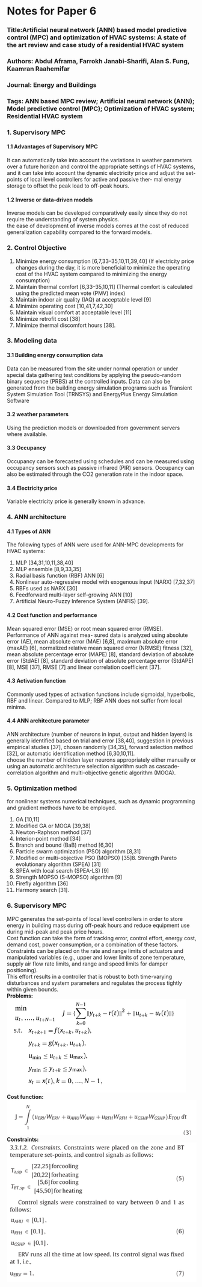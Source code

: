 # Notes for Paper 6
### Title:Artificial neural network (ANN) based model predictive control (MPC) and optimization of HVAC systems: A state of the art review and case study of a residential HVAC system
### Authors: Abdul Aframa, Farrokh Janabi-Sharifi, Alan S. Fung, Kaamran Raahemifar
### Journal: Energy and Buildings
### Tags: ANN based MPC review; Artificial neural network (ANN); Model predictive control (MPC); Optimization of HVAC system; Residential HVAC system

### 1. Supervisory MPC
#### 1.1 Advantages of Supervisory MPC
It can automatically take into account the variations in weather parameters over a future horizon and control the appropriate settings of HVAC systems, and it can take into account the dynamic electricity price and adjust the set-points of local level controllers for active and passive ther- mal energy storage to offset the peak load to off-peak hours.
#### 1.2 Inverse or data-driven models
Inverse models can be developed comparatively easily since they do not require the understanding of system physics.  
the ease of development of inverse models comes at the cost of reduced generalization capability compared to the forward models.

### 2. Control Objective
1. Minimize energy consumption [6,7,33–35,10,11,39,40] (If electricity price changes during the day, it is more beneficial to minimize the operating cost of the HVAC system compared to minimizing the energy consumption)
2. Maintain thermal comfort [6,33–35,10,11] (Thermal comfort is calculated using the predicted mean vote (PMV) index)
3. Maintain indoor air quality (IAQ) at acceptable level [9]
4. Minimize operating cost [10,41,7,42,30]
5. Maintain visual comfort at acceptable level [11]
6. Minimize retrofit cost [38]
7. Minimize thermal discomfort hours [38].

### 3. Modeling data
#### 3.1 Building energy consumption data
Data can be measured from the site under normal operation or under special data gathering test conditions by applying the pseudo-random binary sequence (PRBS) at the controlled inputs. Data can also be generated from the building energy simulation programs such as Transient System Simulation Tool (TRNSYS) and EnergyPlus Energy Simulation Software
#### 3.2 weather parameters
Using the prediction models or downloaded from government servers where available. 
#### 3.3 Occupancy
Occupancy can be forecasted using schedules and can be measured using occupancy sensors such as passive infrared (PIR) sensors. Occupancy can also be estimated through the CO2 generation rate in the indoor space.
#### 3.4 Electricity price
Variable electricity price is generally known in advance.

### 4. ANN architecture
#### 4.1 Types of ANN
The following types of ANN were used for ANN-MPC developments for HVAC systems:
1. MLP [34,31,10,11,38,40]
2. MLP ensemble [8,9,33,35]
3. Radial basis function (RBF) ANN [6]
4. Nonlinear auto-regressive model with exogenous input (NARX) [7,32,37]
5. RBFs used as NARX [30]
6. Feedforward multi-layer self-growing ANN [10]
7. Artificial Neuro-Fuzzy Inference System (ANFIS) [39].
#### 4.2 Cost function and performance
Mean squared error (MSE) or root mean squared error (RMSE). Performance of ANN against mea- sured data is analyzed using absolute error (AE), mean absolute error (MAE) [6,8], maximum absolute error (maxAE) [6], normalized relative mean squared error (NRMSE) fitness [32], mean absolute percentage error (MAPE) [8], standard deviation of absolute error (StdAE) [8], standard deviation of absolute percentage error (StdAPE) [8], MSE [37], RMSE [7] and linear correlation coefficient [37].
#### 4.3 Activation function
Commonly used types of activation functions include sigmoidal, hyperbolic, RBF and linear. Compared to MLP; RBF ANN does not suffer from local minima.
#### 4.4 ANN architecture parameter
ANN architecture (number of neurons in input, output and hidden layers) is generally identified based on trial and error [38,40], suggestion in previous empirical studies [37], chosen randomly [34,35], forward selection method [32], or automatic identification method [6,30,10,11].  
choose the number of hidden layer neurons appropriately either manually or using an automatic architecture selection algorithm such as cascade-correlation algorithm and multi-objective genetic algorithm (MOGA).

### 5. Optimization method
for nonlinear systems numerical techniques, such as dynamic programming and gradient methods have to be employed. 
1. GA [10,11]
2. Modified GA or MOGA [39,38]
3. Newton-Raphson method [37]
4. Interior-point method [34]
5. Branch and bound (BaB) method [6,30]
6. Particle swarm optimization (PSO) algorithm [8,31]
7. Modified or multi-objective PSO (MOPSO) [35]8. Strength Pareto evolutionary algorithm (SPEA) [31]
8. SPEA with local search (SPEA-LS) [9]
9. Strength MOPSO (S-MOPSO) algorithm [9]
10. Firefly algorithm [36]
11. Harmony search [31].

### 6. Supervisory MPC
MPC generates the set-points of local level controllers in order to store energy in building mass during off-peak hours and reduce equipment use during mid-peak and peak price hours.  
Cost function can take the form of tracking error, control effort, energy cost, demand cost, power consumption, or a combination of these factors.  
Constraints can be placed on the rate and range limits of actuators and manipulated variables (e.g., upper and lower limits of zone temperature, supply air flow rate limits, and range and speed limits for damper positioning).  
This effort results in a controller that is robust to both time-varying disturbances and system parameters and regulates the process tightly within given bounds.  
__Problems:__  
![MPC1](./images/Paper6/MPC1.png)  
__Cost function:__  
![MPC2](./images/Paper6/MPC2.png)  
__Constraints:__  
![MPC3](./images/Paper6/MPC3.png)  
